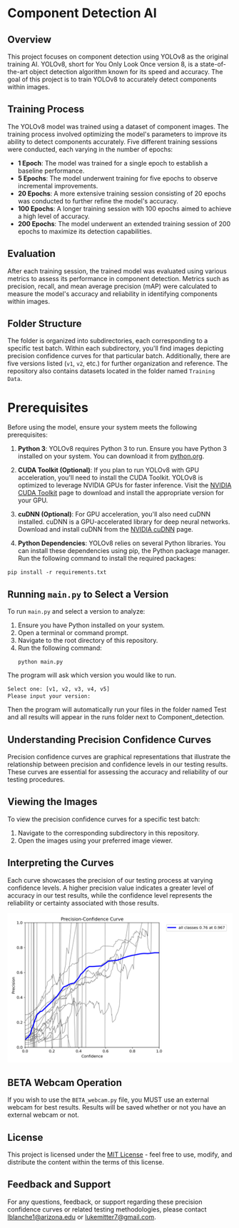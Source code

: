 ﻿# Component Detection AI

## Overview

This project focuses on component detection using YOLOv8 as the original training AI. YOLOv8, short for You Only Look Once version 8, is a state-of-the-art object detection algorithm known for its speed and accuracy. The goal of this project is to train YOLOv8 to accurately detect components within images.

## Training Process

The YOLOv8 model was trained using a dataset of component images. The training process involved optimizing the model's parameters to improve its ability to detect components accurately. Five different training sessions were conducted, each varying in the number of epochs:

- **1 Epoch**: The model was trained for a single epoch to establish a baseline performance.
- **5 Epochs**: The model underwent training for five epochs to observe incremental improvements.
- **20 Epochs**: A more extensive training session consisting of 20 epochs was conducted to further refine the model's accuracy.
- **100 Epochs**: A longer training session with 100 epochs aimed to achieve a high level of accuracy.
- **200 Epochs**: The model underwent an extended training session of 200 epochs to maximize its detection capabilities.

## Evaluation

After each training session, the trained model was evaluated using various metrics to assess its performance in component detection. Metrics such as precision, recall, and mean average precision (mAP) were calculated to measure the model's accuracy and reliability in identifying components within images.

## Folder Structure

The folder is organized into subdirectories, each corresponding to a specific test batch. Within each subdirectory, you'll find images depicting precision confidence curves for that particular batch. Additionally, there are five versions listed (`v1`, `v2`, etc.) for further organization and reference. The repository also contains datasets located in the folder named `Training Data`.

# Prerequisites

Before using the model, ensure your system meets the following prerequisites:

1. **Python 3**: YOLOv8 requires Python 3 to run. Ensure you have Python 3 installed on your system. You can download it from [python.org](https://www.python.org/downloads/).

2. **CUDA Toolkit (Optional)**: If you plan to run YOLOv8 with GPU acceleration, you'll need to install the CUDA Toolkit. YOLOv8 is optimized to leverage NVIDIA GPUs for faster inference. Visit the [NVIDIA CUDA Toolkit](https://developer.nvidia.com/cuda-toolkit) page to download and install the appropriate version for your GPU.

3. **cuDNN (Optional)**: For GPU acceleration, you'll also need cuDNN installed. cuDNN is a GPU-accelerated library for deep neural networks. Download and install cuDNN from the [NVIDIA cuDNN](https://developer.nvidia.com/cudnn) page.

4. **Python Dependencies**: YOLOv8 relies on several Python libraries. You can install these dependencies using pip, the Python package manager. Run the following command to install the required packages:

```
pip install -r requirements.txt
```


## Running `main.py` to Select a Version

To run `main.py` and select a version to analyze:

1. Ensure you have Python installed on your system.
2. Open a terminal or command prompt.
3. Navigate to the root directory of this repository.
4. Run the following command:
    ```
    python main.py
    ```
The program will ask which version you would like to run.

    Select one: [v1, v2, v3, v4, v5]
    Please input your version:
Then the program will automatically run your files in the folder named Test and all results will appear in the runs folder next to Component_detection.

## Understanding Precision Confidence Curves

Precision confidence curves are graphical representations that illustrate the relationship between precision and confidence levels in our testing results. These curves are essential for assessing the accuracy and reliability of our testing procedures.

## Viewing the Images

To view the precision confidence curves for a specific test batch:

1. Navigate to the corresponding subdirectory in this repository.
2. Open the images using your preferred image viewer.

## Interpreting the Curves

Each curve showcases the precision of our testing process at varying confidence levels. A higher precision value indicates a greater level of accuracy in our test results, while the confidence level represents the reliability or certainty associated with those results.

![alt text](https://github.com/lukemitter7/Component-Detection/blob/main/Main/Charts/P%20curves/V5.png?raw=true)

## BETA Webcam Operation

If you wish to use the `BETA_webcam.py` file, you MUST use an external webcam for best results. Results will be saved whether or not you have an external webcam or not.

## License

This project is licensed under the [MIT License](LICENSE.md) - feel free to use, modify, and distribute the content within the terms of this license.

## Feedback and Support

For any questions, feedback, or support regarding these precision confidence curves or related testing methodologies, please contact lblanche1@arizona.edu or lukemitter7@gmail.com.
